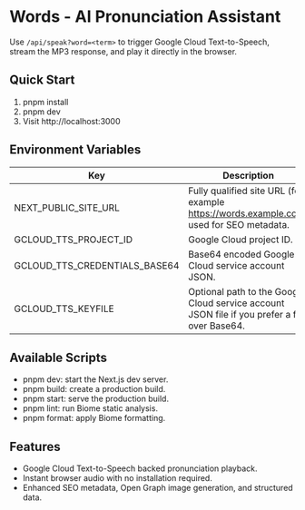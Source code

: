 # Words - AI Pronunciation Assistant

Use `/api/speak?word=<term>` to trigger Google Cloud Text-to-Speech, stream the MP3 response, and play it directly in the browser.

## Quick Start

1. pnpm install
2. pnpm dev
3. Visit http://localhost:3000

## Environment Variables

| Key | Description |
| --- | --- |
| NEXT_PUBLIC_SITE_URL | Fully qualified site URL (for example https://words.example.com) used for SEO metadata. |
| GCLOUD_TTS_PROJECT_ID | Google Cloud project ID. |
| GCLOUD_TTS_CREDENTIALS_BASE64 | Base64 encoded Google Cloud service account JSON. |
| GCLOUD_TTS_KEYFILE | Optional path to the Google Cloud service account JSON file if you prefer a file over Base64. |

## Available Scripts

- pnpm dev: start the Next.js dev server.
- pnpm build: create a production build.
- pnpm start: serve the production build.
- pnpm lint: run Biome static analysis.
- pnpm format: apply Biome formatting.

## Features

- Google Cloud Text-to-Speech backed pronunciation playback.
- Instant browser audio with no installation required.
- Enhanced SEO metadata, Open Graph image generation, and structured data.